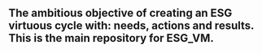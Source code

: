 ## The ambitious objective of creating an ESG virtuous cycle with: needs, actions and results. This is the main repository for ESG_VM.
